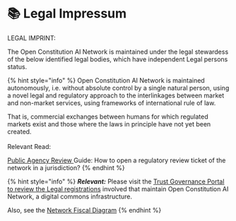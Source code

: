 # 📚 Legal Impressum

LEGAL IMPRINT:&#x20;

The Open Constitution AI Network is maintained under the legal stewardess of the below identified legal bodies, which have independent Legal persons status.&#x20;



{% hint style="info" %}
Open Constitution AI Network is maintained autonomously, i.e. without absolute control by a single natural person, using a novel legal and regulatory approach to the interlinkages between market and non-market services, using frameworks of international rule of law.

That is, commercial exchanges between humans for which regulated markets exist and those where the laws in principle have not yet been created. \
\
Relevant Read:&#x20;

[Public Agency Review ](public-agency-guide.md)Guide: How to open a regulatory review ticket of the network in a jurisdiction?
{% endhint %}

&#x20;

{% hint style="info" %}
_**Relevant:**_ Please visit the [Trust Governance Portal to review the Legal registrations](https://govern.open-bank.net/space/LHD/73072655/Legal+Imprint) involved that maintain Open Constitution AI Network, a digital commons infrastructure.

Also, see the [Network Fiscal Diagram](network-fiscal-diagram.md)
{% endhint %}
